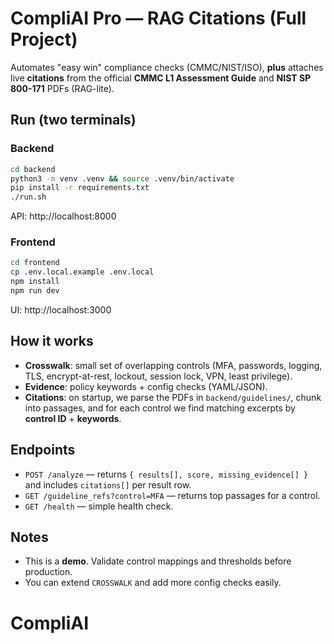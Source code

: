 
# CompliAI Pro — RAG Citations (Full Project)

Automates "easy win" compliance checks (CMMC/NIST/ISO), **plus** attaches live **citations** from the official **CMMC L1 Assessment Guide** and **NIST SP 800-171** PDFs (RAG-lite).

## Run (two terminals)

### Backend
```bash
cd backend
python3 -m venv .venv && source .venv/bin/activate
pip install -r requirements.txt
./run.sh
```
API: http://localhost:8000

### Frontend
```bash
cd frontend
cp .env.local.example .env.local
npm install
npm run dev
```
UI: http://localhost:3000

## How it works
- **Crosswalk**: small set of overlapping controls (MFA, passwords, logging, TLS, encrypt-at-rest, lockout, session lock, VPN, least privilege).
- **Evidence**: policy keywords + config checks (YAML/JSON).
- **Citations**: on startup, we parse the PDFs in `backend/guidelines/`, chunk into passages, and for each control we find matching excerpts by **control ID** + **keywords**.

## Endpoints
- `POST /analyze` — returns `{ results[], score, missing_evidence[] }` and includes `citations[]` per result row.
- `GET /guideline_refs?control=MFA` — returns top passages for a control.
- `GET /health` — simple health check.

## Notes
- This is a **demo**. Validate control mappings and thresholds before production.
- You can extend `CROSSWALK` and add more config checks easily.
# CompliAI
